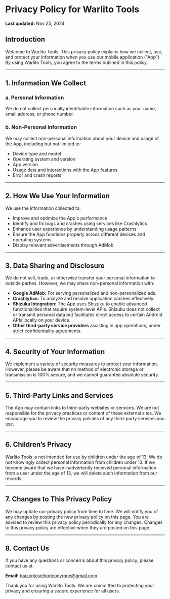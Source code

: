 # Privacy Policy for Warlito Tools

**Last updated:** Nov 25, 2024  

## Introduction  

Welcome to Warlito Tools. This privacy policy explains how we collect, use, and protect your information when you use our mobile application ("App"). By using Warlito Tools, you agree to the terms outlined in this policy.  

---

## 1. Information We Collect  

### a. Personal Information  
We do not collect personally identifiable information such as your name, email address, or phone number.  

### b. Non-Personal Information  
We may collect non-personal information about your device and usage of the App, including but not limited to:  
- Device type and model  
- Operating system and version  
- App version  
- Usage data and interactions with the App features  
- Error and crash reports  

---

## 2. How We Use Your Information  

We use the information collected to:  
- Improve and optimize the App's performance  
- Identify and fix bugs and crashes using services like Crashlytics  
- Enhance user experience by understanding usage patterns  
- Ensure the App functions properly across different devices and operating systems  
- Display relevant advertisements through AdMob  

---

## 3. Data Sharing and Disclosure  

We do not sell, trade, or otherwise transfer your personal information to outside parties. However, we may share non-personal information with:  
- **Google AdMob:** For serving personalized and non-personalized ads.  
- **Crashlytics:** To analyze and resolve application crashes effectively.  
- **Shizuku Integration:** The App uses Shizuku to enable advanced functionalities that require system-level APIs. Shizuku does not collect or transmit personal data but facilitates direct access to certain Android APIs locally on your device.  
- **Other third-party service providers** assisting in app operations, under strict confidentiality agreements.  

---

## 4. Security of Your Information  

We implement a variety of security measures to protect your information. However, please be aware that no method of electronic storage or transmission is 100% secure, and we cannot guarantee absolute security.  

---

## 5. Third-Party Links and Services  

The App may contain links to third-party websites or services. We are not responsible for the privacy practices or content of these external sites. We encourage you to review the privacy policies of any third-party services you use.  

---

## 6. Children’s Privacy  

Warlito Tools is not intended for use by children under the age of 13. We do not knowingly collect personal information from children under 13. If we become aware that we have inadvertently received personal information from a user under the age of 13, we will delete such information from our records.  

---

## 7. Changes to This Privacy Policy  

We may update our privacy policy from time to time. We will notify you of any changes by posting the new privacy policy on this page. You are advised to review this privacy policy periodically for any changes. Changes to this privacy policy are effective when they are posted on this page.  

---

## 8. Contact Us  

If you have any questions or concerns about this privacy policy, please contact us at:  

**Email:** tuazonjosejhoricocyrone@gmail.com  

Thank you for using Warlito Tools. We are committed to protecting your privacy and ensuring a secure experience for all users.
